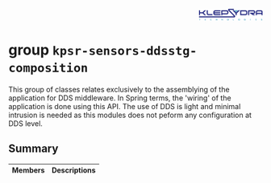 <p align="right">
  <img width="25%" height="25%"src="../images/klepsydra_logo.jpg">
</p>

# group `kpsr-sensors-ddsstg-composition` 

This group of classes relates exclusively to the assemblying of the application for DDS middleware. In Spring terms, the 'wiring' of the application is done using this API. The use of DDS is light and minimal intrusion is needed as this modules does not peform any configuration at DDS level.

## Summary

 Members                        | Descriptions                                
--------------------------------|---------------------------------------------

